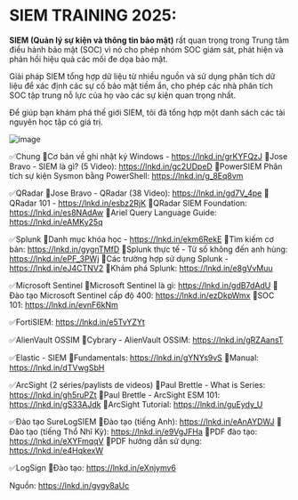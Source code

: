 # SIEM TRAINING 2025:

**SIEM (Quản lý sự kiện và thông tin bảo mật)** rất quan trọng trong Trung tâm điều hành bảo mật (SOC) vì nó cho phép nhóm SOC giám sát, phát hiện và phản hồi hiệu quả các mối đe dọa bảo mật.

Giải pháp SIEM tổng hợp dữ liệu từ nhiều nguồn và sử dụng phân tích dữ liệu để xác định các sự cố bảo mật tiềm ẩn, cho phép các nhà phân tích SOC tập trung nỗ lực của họ vào các sự kiện quan trọng nhất.

Để giúp bạn khám phá thế giới SIEM, tôi đã tổng hợp một danh sách các tài nguyên học tập có giá trị.

![image](https://github.com/user-attachments/assets/4b277d06-9144-4d5c-a4e5-7863179fa86a)

✅Chung
📎Cơ bản về ghi nhật ký Windows - https://lnkd.in/grKYFQzJ
📎Jose Bravo - SIEM là gì? (5 Video): https://lnkd.in/gc2UDpeD
📎PowerSIEM Phân tích sự kiện Sysmon bằng PowerShell: https://lnkd.in/g_8Eq8vm

✅QRadar
📎Jose Bravo - QRadar (38 Video): https://lnkd.in/gd7V_4pe
📎QRadar 101 - https://lnkd.in/esbz2RjK
📎QRadar SIEM Foundation: https://lnkd.in/es8NAdAw
📎Ariel Query Language Guide: https://lnkd.in/eAMKy25q

✅Splunk
📎Danh mục khóa học - https://lnkd.in/ekm6RekE
📎Tìm kiếm cơ bản: https://lnkd.in/gygnTMfD
📎Splunk thực tế - Từ số không đến anh hùng: https://lnkd.in/ePF_3PWj
📎Các trường hợp sử dụng Splunk - https://lnkd.in/eJ4CTNV2
📎Khám phá Splunk: https://lnkd.in/e8gVvMuu

✅Microsoft Sentinel
📎Microsoft Sentinel là gì: https://lnkd.in/gdB7dAdU
📎Đào tạo Microsoft Sentinel cấp độ 400: https://lnkd.in/ezDkpWmx
📎SOC 101: https://lnkd.in/evnF6kNm

✅FortiSIEM: https://lnkd.in/e5TvYZYt

✅AlienVault OSSIM
📎Cybrary - AlienVault OSSIM: https://lnkd.in/gRZAansT

✅Elastic - SIEM
📎Fundamentals: https://lnkd.in/gYNYs9vS
📎Manual: https://lnkd.in/dTVwgSbH

✅ArcSight (2 séries/paylists de videos)
📎Paul Brettle - What is Series: https://lnkd.in/gh5ruPZt
📎Paul Brettle - ArcSight ESM 101: https://lnkd.in/gS33AJdk
📎ArcSight Tutorial: https://lnkd.in/guEydy_U

✅Đào tạo SureLogSIEM
📎Đào tạo (tiếng Anh): https://lnkd.in/eAnAYDWJ
📎Đào tạo (tiếng Thổ Nhĩ Kỳ): https://lnkd.in/e9VgJFHa
📎PDF đào tạo: https://lnkd.in/eXYFmqqV
📎PDF hướng dẫn sử dụng: https://lnkd.in/e4HqkexW

✅LogSign
📎Đào tạo: https://lnkd.in/eXnjymv6

Nguồn: https://lnkd.in/gvgy8aUc
